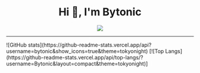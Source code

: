 <h1 align="center">Hi 👋, I'm Bytonic</h1>
<p align="center">
  <a href="https://github.com/DenverCoder1/readme-typing-svg"><img src="https://readme-typing-svg.herokuapp.com?center=true&lines=Developer"></a>
</p>



<hr>
<div>
![GitHub stats](https://github-readme-stats.vercel.app/api?username=bytonic&show_icons=true&theme=tokyonight)  
[![Top Langs](https://github-readme-stats.vercel.app/api/top-langs/?username=Bytonic&layout=compact&theme=tokyonight)]
</div>
